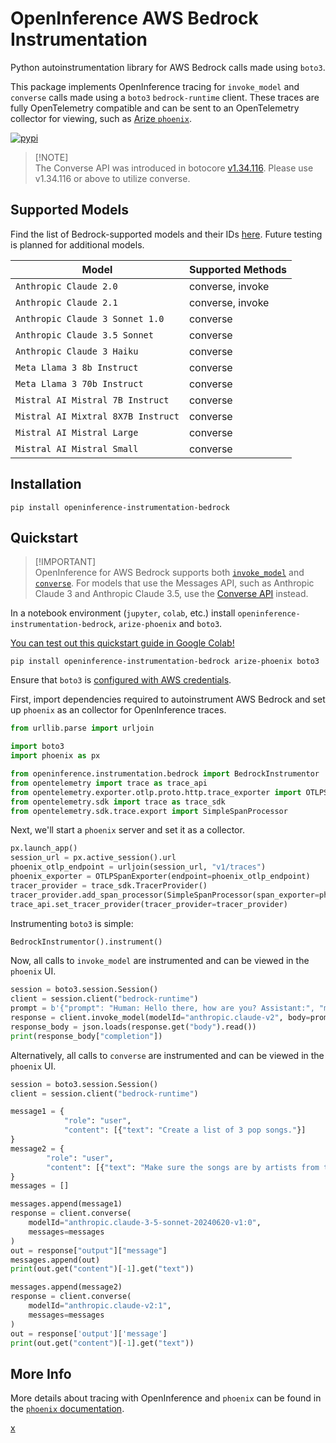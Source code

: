 # OpenInference AWS Bedrock Instrumentation

Python autoinstrumentation library for AWS Bedrock calls made using `boto3`.

This package implements OpenInference tracing for `invoke_model` and `converse` calls made using a `boto3` `bedrock-runtime` client. These traces are fully OpenTelemetry compatible and can be sent to an OpenTelemetry collector for viewing, such as [Arize `phoenix`](https://github.com/Arize-ai/phoenix).

[![pypi](https://badge.fury.io/py/openinference-instrumentation-bedrock.svg)](https://pypi.org/project/openinference-instrumentation-bedrock/)

> [!NOTE]\
> The Converse API was introduced in botocore [v1.34.116](https://github.com/boto/botocore/blob/develop/CHANGELOG.rst). Please use v1.34.116 or above to utilize converse.

## Supported Models

Find the list of Bedrock-supported models and their IDs [here](https://docs.aws.amazon.com/bedrock/latest/userguide/model-ids.html#model-ids-arns). Future testing is planned for additional models.

| Model                               | Supported Methods    |
| ----------------------------------- | -------------------- |
| `Anthropic Claude 2.0`              | converse, invoke     |
| `Anthropic Claude 2.1`              | converse, invoke     |
| `Anthropic Claude 3 Sonnet 1.0`     | converse             |
| `Anthropic Claude 3.5 Sonnet`       | converse             |
| `Anthropic Claude 3 Haiku`          | converse             |
| `Meta Llama 3 8b Instruct`          | converse             |
| `Meta Llama 3 70b Instruct`         | converse             |
| `Mistral AI Mistral 7B Instruct`    | converse             |
| `Mistral AI Mixtral 8X7B Instruct`  | converse             |
| `Mistral AI Mistral Large`          | converse             |
| `Mistral AI Mistral Small`          | converse             |

## Installation

```shell
pip install openinference-instrumentation-bedrock
```

## Quickstart

> [!IMPORTANT]\
> OpenInference for AWS Bedrock supports both [`invoke_model`](https://botocore.amazonaws.com/v1/documentation/api/latest/reference/services/bedrock-runtime/client/invoke_model.html#BedrockRuntime.Client.invoke_model) and [`converse`](https://boto3.amazonaws.com/v1/documentation/api/latest/reference/services/bedrock-runtime/client/converse.html#). For models that use the Messages API, such as Anthropic Claude 3 and Anthropic Claude 3.5, use the [Converse API](https://docs.aws.amazon.com/bedrock/latest/APIReference/API_runtime_Converse.html) instead.

In a notebook environment (`jupyter`, `colab`, etc.) install `openinference-instrumentation-bedrock`, `arize-phoenix` and `boto3`.

[You can test out this quickstart guide in Google Colab!](https://colab.research.google.com/github/Arize-ai/phoenix/blob/main/tutorials/integrations/bedrock_tracing_tutorial.ipynb)

```shell
pip install openinference-instrumentation-bedrock arize-phoenix boto3
```

Ensure that `boto3` is [configured with AWS credentials](https://boto3.amazonaws.com/v1/documentation/api/latest/guide/credentials.html).

First, import dependencies required to autoinstrument AWS Bedrock and set up `phoenix` as an collector for OpenInference traces.

```python
from urllib.parse import urljoin

import boto3
import phoenix as px

from openinference.instrumentation.bedrock import BedrockInstrumentor
from opentelemetry import trace as trace_api
from opentelemetry.exporter.otlp.proto.http.trace_exporter import OTLPSpanExporter
from opentelemetry.sdk import trace as trace_sdk
from opentelemetry.sdk.trace.export import SimpleSpanProcessor
```

Next, we'll start a `phoenix` server and set it as a collector.

```python
px.launch_app()
session_url = px.active_session().url
phoenix_otlp_endpoint = urljoin(session_url, "v1/traces")
phoenix_exporter = OTLPSpanExporter(endpoint=phoenix_otlp_endpoint)
tracer_provider = trace_sdk.TracerProvider()
tracer_provider.add_span_processor(SimpleSpanProcessor(span_exporter=phoenix_exporter))
trace_api.set_tracer_provider(tracer_provider=tracer_provider)
```

Instrumenting `boto3` is simple:

```python
BedrockInstrumentor().instrument()
```

Now, all calls to `invoke_model` are instrumented and can be viewed in the `phoenix` UI.

```python
session = boto3.session.Session()
client = session.client("bedrock-runtime")
prompt = b'{"prompt": "Human: Hello there, how are you? Assistant:", "max_tokens_to_sample": 1024}'
response = client.invoke_model(modelId="anthropic.claude-v2", body=prompt)
response_body = json.loads(response.get("body").read())
print(response_body["completion"])
```

Alternatively, all calls to `converse` are instrumented and can be viewed in the `phoenix` UI.

```python
session = boto3.session.Session()
client = session.client("bedrock-runtime")

message1 = {
            "role": "user",
            "content": [{"text": "Create a list of 3 pop songs."}]
}
message2 = {
        "role": "user",
        "content": [{"text": "Make sure the songs are by artists from the United Kingdom."}]
}
messages = []

messages.append(message1)
response = client.converse(
    modelId="anthropic.claude-3-5-sonnet-20240620-v1:0",
    messages=messages
)
out = response["output"]["message"]
messages.append(out)
print(out.get("content")[-1].get("text"))

messages.append(message2)
response = client.converse(
    modelId="anthropic.claude-v2:1",
    messages=messages
)
out = response['output']['message']
print(out.get("content")[-1].get("text"))
```

## More Info

More details about tracing with OpenInference and `phoenix` can be found in the [`phoenix` documentation](https://docs.arize.com/phoenix).

[x](../../)